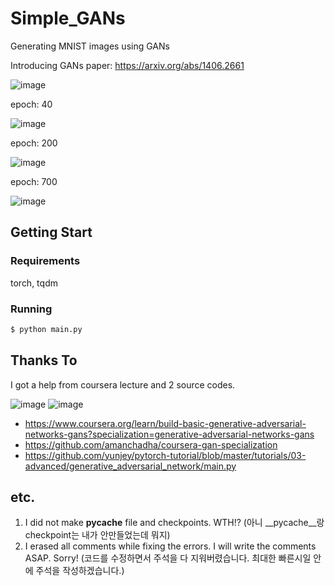 # Simple_GANs
Generating MNIST images using GANs

Introducing GANs paper: https://arxiv.org/abs/1406.2661

![image](https://user-images.githubusercontent.com/56813534/113173465-5be4ed00-9284-11eb-8528-745d9a06b34c.png)

epoch: 40

![image](https://user-images.githubusercontent.com/56813534/113175473-6902db80-9286-11eb-8f89-db58984af859.png)


epoch: 200

![image](https://user-images.githubusercontent.com/56813534/113173731-a8302d00-9284-11eb-8fac-43424a5ad287.png)

epoch: 700

![image](https://user-images.githubusercontent.com/56813534/113173678-99e21100-9284-11eb-8303-cfa7ca513581.png)


## Getting Start
### Requirements
torch, tqdm

### Running
```bash
$ python main.py
```

## Thanks To
I got a help from coursera lecture and 2 source codes. 

![image](https://user-images.githubusercontent.com/56813534/113174498-6489f300-9285-11eb-8b97-909008eef060.png)
![image](https://user-images.githubusercontent.com/56813534/113174460-59cf5e00-9285-11eb-99f0-fbebbc1c9d6f.png)

- https://www.coursera.org/learn/build-basic-generative-adversarial-networks-gans?specialization=generative-adversarial-networks-gans
- https://github.com/amanchadha/coursera-gan-specialization
- https://github.com/yunjey/pytorch-tutorial/blob/master/tutorials/03-advanced/generative_adversarial_network/main.py

## etc.
1. I did not make __pycache__ file and checkpoints. WTH!? (아니 __pycache__랑 checkpoint는 내가 안만들었는데 뭐지)
2. I erased all comments while fixing the errors. I will write the comments ASAP. Sorry! (코드를 수정하면서 주석을 다 지워버렸습니다. 최대한 빠른시일 안에 주석을 작성하겠습니다.)
